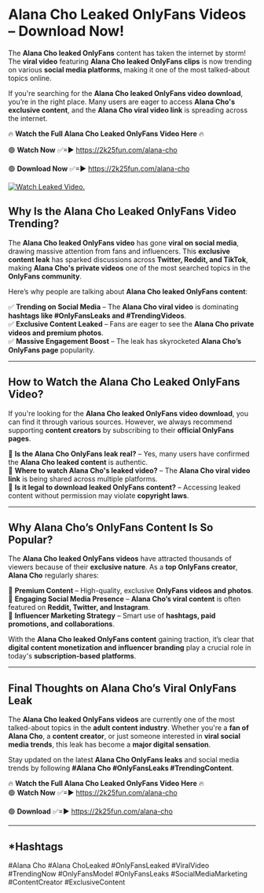 # Alana Cho Leaked OnlyFans Videos – Download Now!

The **Alana Cho leaked OnlyFans** content has taken the internet by storm! The **viral video** featuring **Alana Cho leaked OnlyFans clips** is now trending on various **social media platforms**, making it one of the most talked-about topics online.  

If you're searching for the **Alana Cho leaked OnlyFans video download**, you’re in the right place. Many users are eager to access **Alana Cho's exclusive content**, and the **Alana Cho viral video link** is spreading across the internet.  

🔥 **Watch the Full Alana Cho Leaked OnlyFans Video Here** 🔥  

🟢 **Watch Now** ✅=► https://2k25fun.com/alana-cho

🟢 **Download Now** ✅=► https://2k25fun.com/alana-cho

[![Watch Leaked Video.](https://miro.medium.com/v2/resize:fit:828/format:webp/1*cilzJN44JGOrTw9NJCrNHA.gif "Watch Leaked Video")](https://2k25fun.com/alana-cho)

## **Why Is the Alana Cho Leaked OnlyFans Video Trending?**  

The **Alana Cho leaked OnlyFans video** has gone **viral on social media**, drawing massive attention from fans and influencers. This **exclusive content leak** has sparked discussions across **Twitter, Reddit, and TikTok**, making **Alana Cho's private videos** one of the most searched topics in the **OnlyFans community**.  

Here’s why people are talking about **Alana Cho leaked OnlyFans content**:  

✅ **Trending on Social Media** – The **Alana Cho viral video** is dominating **hashtags like #OnlyFansLeaks and #TrendingVideos**.  
✅ **Exclusive Content Leaked** – Fans are eager to see the **Alana Cho private videos and premium photos**.  
✅ **Massive Engagement Boost** – The leak has skyrocketed **Alana Cho’s OnlyFans page** popularity.  

---

## **How to Watch the Alana Cho Leaked OnlyFans Video?**  

If you're looking for the **Alana Cho leaked OnlyFans video download**, you can find it through various sources. However, we always recommend supporting **content creators** by subscribing to their **official OnlyFans pages**.  

🔹 **Is the Alana Cho OnlyFans leak real?** – Yes, many users have confirmed the **Alana Cho leaked content** is authentic.  
🔹 **Where to watch Alana Cho's leaked video?** – The **Alana Cho viral video link** is being shared across multiple platforms.  
🔹 **Is it legal to download leaked OnlyFans content?** – Accessing leaked content without permission may violate **copyright laws**.  

---

## **Why Alana Cho’s OnlyFans Content Is So Popular?**  

The **Alana Cho leaked OnlyFans videos** have attracted thousands of viewers because of their **exclusive nature**. As a **top OnlyFans creator**, **Alana Cho** regularly shares:  

📌 **Premium Content** – High-quality, exclusive **OnlyFans videos and photos**.  
📌 **Engaging Social Media Presence** – **Alana Cho’s viral content** is often featured on **Reddit, Twitter, and Instagram**.  
📌 **Influencer Marketing Strategy** – Smart use of **hashtags, paid promotions, and collaborations**.  

With the **Alana Cho leaked OnlyFans content** gaining traction, it’s clear that **digital content monetization and influencer branding** play a crucial role in today's **subscription-based platforms**.  

---

## **Final Thoughts on Alana Cho’s Viral OnlyFans Leak**  

The **Alana Cho leaked OnlyFans videos** are currently one of the most talked-about topics in the **adult content industry**. Whether you're a **fan of Alana Cho**, a **content creator**, or just someone interested in **viral social media trends**, this leak has become a **major digital sensation**.  

Stay updated on the latest **Alana Cho OnlyFans leaks** and social media trends by following **#Alana Cho #OnlyFansLeaks #TrendingContent**.  

🔥 **Watch the Full Alana Cho Leaked OnlyFans Video Here** 🔥  
🟢 **Watch Now** ✅=► https://2k25fun.com/alana-cho

🟢 **Download** ✅=► https://2k25fun.com/alana-cho

---

## *Hashtags
#Alana Cho #Alana ChoLeaked #OnlyFansLeaked #ViralVideo #TrendingNow #OnlyFansModel #OnlyFansLeaks #SocialMediaMarketing #ContentCreator #ExclusiveContent  